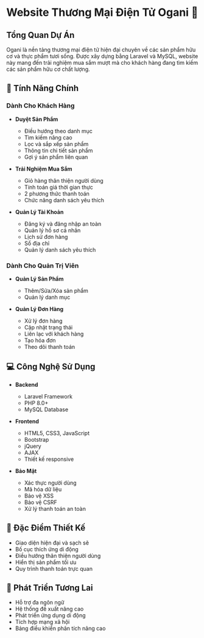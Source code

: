 # Website Thương Mại Điện Tử Ogani 🛒

## Tổng Quan Dự Án
Ogani là nền tảng thương mại điện tử hiện đại chuyên về các sản phẩm hữu cơ và thực phẩm tươi sống. Được xây dựng bằng Laravel và MySQL, website này mang đến trải nghiệm mua sắm mượt mà cho khách hàng đang tìm kiếm các sản phẩm hữu cơ chất lượng.

## 🎯 Tính Năng Chính

### Dành Cho Khách Hàng
- **Duyệt Sản Phẩm**
  - Điều hướng theo danh mục
  - Tìm kiếm nâng cao
  - Lọc và sắp xếp sản phẩm
  - Thông tin chi tiết sản phẩm
  - Gợi ý sản phẩm liên quan

- **Trải Nghiệm Mua Sắm**
  - Giỏ hàng thân thiện người dùng
  - Tính toán giá thời gian thực
  - 2 phương thức thanh toán
  - Chức năng danh sách yêu thích

- **Quản Lý Tài Khoản**
  - Đăng ký và đăng nhập an toàn
  - Quản lý hồ sơ cá nhân
  - Lịch sử đơn hàng
  - Sổ địa chỉ
  - Quản lý danh sách yêu thích

### Dành Cho Quản Trị Viên
- **Quản Lý Sản Phẩm**
  - Thêm/Sửa/Xóa sản phẩm
  - Quản lý danh mục

- **Quản Lý Đơn Hàng**
  - Xử lý đơn hàng
  - Cập nhật trạng thái
  - Liên lạc với khách hàng
  - Tạo hóa đơn
  - Theo dõi thanh toán

## 💻 Công Nghệ Sử Dụng
- **Backend**
  - Laravel Framework
  - PHP 8.0+
  - MySQL Database

- **Frontend**
  - HTML5, CSS3, JavaScript
  - Bootstrap
  - jQuery
  - AJAX
  - Thiết kế responsive

- **Bảo Mật**
  - Xác thực người dùng
  - Mã hóa dữ liệu
  - Bảo vệ XSS
  - Bảo vệ CSRF
  - Xử lý thanh toán an toàn

## 🎨 Đặc Điểm Thiết Kế
- Giao diện hiện đại và sạch sẽ
- Bố cục thích ứng di động
- Điều hướng thân thiện người dùng
- Hiển thị sản phẩm tối ưu
- Quy trình thanh toán trực quan

## 🚀 Phát Triển Tương Lai
- Hỗ trợ đa ngôn ngữ
- Hệ thống đề xuất nâng cao
- Phát triển ứng dụng di động
- Tích hợp mạng xã hội
- Bảng điều khiển phân tích nâng cao
